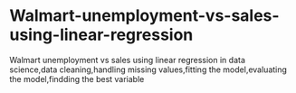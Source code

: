 # Walmart-unemployment-vs-sales-using-linear-regression
Walmart unemployment vs sales using linear regression in data science,data cleaning,handling missing values,fitting the model,evaluating the model,findding the best variable
